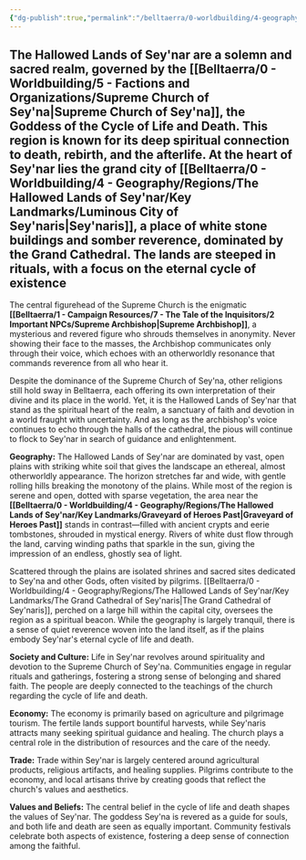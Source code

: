 ```yaml
---
{"dg-publish":true,"permalink":"/belltaerra/0-worldbuilding/4-geography/regions/the-hallowed-lands-of-sey-nar/overview/"}
---
```


The Hallowed Lands of Sey'nar are a solemn and sacred realm, governed by the [[Belltaerra/0 - Worldbuilding/5 - Factions and Organizations/Supreme Church of Sey'na\|Supreme Church of Sey'na]], the Goddess of the Cycle of Life and Death. This region is known for its deep spiritual connection to death, rebirth, and the afterlife. At the heart of Sey'nar lies the grand city of [[Belltaerra/0 - Worldbuilding/4 - Geography/Regions/The Hallowed Lands of Sey'nar/Key Landmarks/Luminous City of Sey'naris\|Sey'naris]], a place of white stone buildings and somber reverence, dominated by the Grand Cathedral. The lands are steeped in rituals, with a focus on the eternal cycle of existence
--------------------------------------------------------------------------------------------------------------------------------

The central figurehead of the Supreme Church is the enigmatic **[[Belltaerra/1 - Campaign Resources/7 - The Tale of the Inquisitors/2 Important NPCs/Supreme Archbishop\|Supreme Archbishop]]**, a mysterious and revered figure who shrouds themselves in anonymity. Never showing their face to the masses, the Archbishop communicates only through their voice, which echoes with an otherworldly resonance that commands reverence from all who hear it.

Despite the dominance of the Supreme Church of Sey'na, other religions still hold sway in Belltaerra, each offering its own interpretation of their divine and its place in the world. Yet, it is the Hallowed Lands of Sey'nar that stand as the spiritual heart of the realm, a sanctuary of faith and devotion in a world fraught with uncertainty. And as long as the archbishop's voice continues to echo through the halls of the cathedral, the pious will continue to flock to Sey'nar in search of guidance and enlightenment.

**Geography:** The Hallowed Lands of Sey'nar are dominated by vast, open plains with striking white soil that gives the landscape an ethereal, almost otherworldly appearance. The horizon stretches far and wide, with gentle rolling hills breaking the monotony of the plains. While most of the region is serene and open, dotted with sparse vegetation, the area near the **[[Belltaerra/0 - Worldbuilding/4 - Geography/Regions/The Hallowed Lands of Sey'nar/Key Landmarks/Graveyard of Heroes Past\|Graveyard of Heroes Past]]** stands in contrast—filled with ancient crypts and eerie tombstones, shrouded in mystical energy. Rivers of white dust flow through the land, carving winding paths that sparkle in the sun, giving the impression of an endless, ghostly sea of light.

Scattered through the plains are isolated shrines and sacred sites dedicated to Sey'na and other Gods, often visited by pilgrims. [[Belltaerra/0 - Worldbuilding/4 - Geography/Regions/The Hallowed Lands of Sey'nar/Key Landmarks/The Grand Cathedral of Sey'naris\|The Grand Cathedral of Sey'naris]], perched on a large hill within the capital city, oversees the region as a spiritual beacon. While the geography is largely tranquil, there is a sense of quiet reverence woven into the land itself, as if the plains embody Sey'nar's eternal cycle of life and death.

**Society and Culture:** Life in Sey'nar revolves around spirituality and devotion to the Supreme Church of Sey'na. Communities engage in regular rituals and gatherings, fostering a strong sense of belonging and shared faith. The people are deeply connected to the teachings of the church regarding the cycle of life and death.

**Economy:** The economy is primarily based on agriculture and pilgrimage tourism. The fertile lands support bountiful harvests, while Sey'naris attracts many seeking spiritual guidance and healing. The church plays a central role in the distribution of resources and the care of the needy.

**Trade:** Trade within Sey'nar is largely centered around agricultural products, religious artifacts, and healing supplies. Pilgrims contribute to the economy, and local artisans thrive by creating goods that reflect the church's values and aesthetics.

**Values and Beliefs:** The central belief in the cycle of life and death shapes the values of Sey'nar. The goddess Sey'na is revered as a guide for souls, and both life and death are seen as equally important. Community festivals celebrate both aspects of existence, fostering a deep sense of connection among the faithful.
